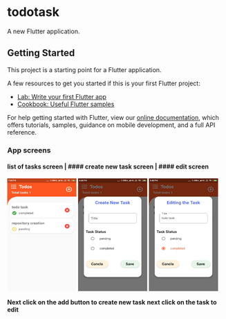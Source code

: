 # todotask

A new Flutter application.

## Getting Started

This project is a starting point for a Flutter application.

A few resources to get you started if this is your first Flutter project:

- [Lab: Write your first Flutter app](https://flutter.dev/docs/get-started/codelab)
- [Cookbook: Useful Flutter samples](https://flutter.dev/docs/cookbook)

For help getting started with Flutter, view our
[online documentation](https://flutter.dev/docs), which offers tutorials,
samples, guidance on mobile development, and a full API reference.

### App screens


#### list of tasks screen      | #### create new task screen            | #### edit screen
<img src="appscreenshots/listoftasksScreen.jpeg" alt="List of Tasks Screen" width="160" height="260">  <img src="appscreenshots/taskcreatescreen.jpeg" alt="List of Tasks Screen" width="160" height="260"> <img src="appscreenshots/editscreen.jpeg" alt="List of Tasks Screen" width="160" height="260">

 **Next click on the add button to create new task**
 **next click on the task to edit**
